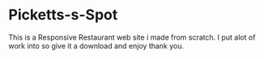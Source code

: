 # Picketts-s-Spot
This is a Responsive Restaurant web site i made from scratch.
I put alot of work into so give it a download and enjoy thank you.
